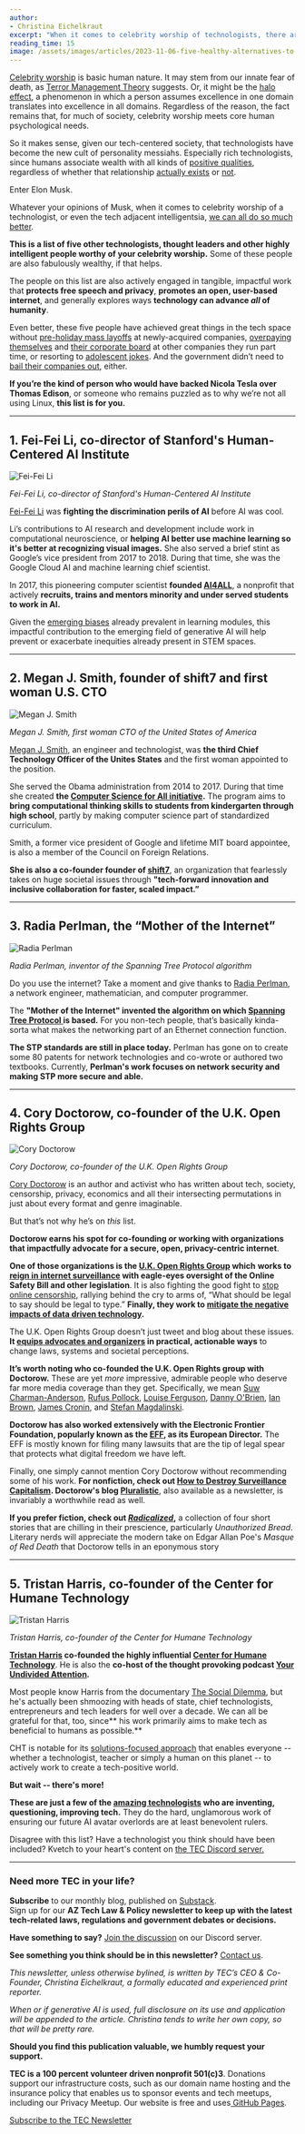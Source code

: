 ```yaml
---
author:
- Christina Eichelkraut
excerpt: "When it comes to celebrity worship of technologists, there are better options."
reading_time: 15
image: /assets/images/articles/2023-11-06-five-healthy-alternatives-to-elon-musk-1.jpg
---
```


[Celebrity worship](https://www.livescience.com/18649-oscar-psychology-celebrity-worship.html) is basic human nature. It may stem from our innate fear of death, as [Terror Management Theory](https://www.psychologytoday.com/us/basics/terror-management-theory) suggests. Or, it might be the [halo effect](https://www.psychologytoday.com/us/basics/halo-effect), a phenomenon in which a person assumes excellence in one domain translates into excellence in all domains. Regardless of the reason, the fact remains that, for much of society, celebrity worship meets core human psychological needs.

So it makes sense, given our tech-centered society, that technologists have become the new cult of personality messiahs. Especially rich technologists, since humans associate wealth with all kinds of [positive qualities](https://www.ncbi.nlm.nih.gov/pmc/articles/PMC5902732/), regardless of whether that relationship [actually exists](https://www.weforum.org/agenda/2016/10/wealth-can-make-us-selfish-and-stingy-two-psychologists-explain-why/) or [not](https://greatergood.berkeley.edu/article/item/are_rich_people_really_less_ethical#:~:text=The%20findings%20overall%20led%20to,seemed%20to%20corroborate%20this%20idea.).

Enter Elon Musk.

Whatever your opinions of Musk, when it comes to celebrity worship of a technologist, or even the tech adjacent intelligentsia, [we can all do so much better](https://www.vanityfair.com/news/2022/04/elon-musk-twitter-terrible-things-hes-said-and-done).

**This is a list of five other technologists, thought leaders and other highly intelligent people worthy of your celebrity worship.** Some of these people are also fabulously wealthy, if that helps.

The people on this list are also actively engaged in tangible, impactful work that **protects free speech and privacy**, **promotes an open, user-based internet**, and generally explores ways **technology can advance _all_ of humanity**.

Even better, these five people have achieved great things in the tech space without [pre-holiday mass layoffs](https://www.cnn.com/2023/04/12/tech/elon-musk-bbc-interview-twitter-intl-hnk/index.html) at newly-acquired companies, [overpaying themselves](https://arstechnica.com/tech-policy/2023/07/musk-tesla-board-to-return-735m-after-being-sued-for-overpaying-themselves/#:~:text=On%20February%2021%2C%20attorneys%20for,visiting%20Mars%20in%20the%20future.) and [their corporate board](https://www.cnbc.com/2023/07/17/tesla-directors-settle-lawsuit-over-compensation-for-735-million.html) at other companies they run part time, or resorting to [adolescent jokes](https://qz.com/work/2082746/elon-musks-tweet-captures-everyday-sexism-faced-by-women-in-stem). And the government didn’t need to [bail their companies out](https://www.latimes.com/business/la-fi-hy-musk-subsidies-20150531-story.html), either.

**If you’re the kind of person who would have backed Nicola Tesla over Thomas Edison**, or someone who remains puzzled as to why we’re not all using Linux, **this list is for you.**

---

## 1. Fei-Fei Li, co-director of Stanford's Human-Centered AI Institute

![Fei-Fei Li](/assets/images/articles/2023-11-06-five-healthy-alternatives-to-elon-musk-1.jpg)

_Fei-Fei Li, co-director of Stanford's Human-Centered AI Institute_

[Fei-Fei Li](https://profiles.stanford.edu/fei-fei-li) was **fighting the discrimination perils of AI** before AI was cool.

Li’s contributions to AI research and development include work in computational neuroscience, or **helping AI better use machine learning so it's better at recognizing visual images.** She also served a brief stint as Google’s vice president from 2017 to 2018. During that time, she was the Google Cloud AI and machine learning chief scientist.

In 2017, this pioneering computer scientist **founded [AI4ALL](https://ai-4-all.org/)**, a nonprofit that actively **recruits, trains and mentors minority and under served students to work in AI.**

Given the [emerging biases](https://www.techtarget.com/searchenterpriseai/definition/machine-learning-bias-algorithm-bias-or-AI-bias) already prevalent in learning modules, this impactful contribution to the emerging field of generative AI will help prevent or exacerbate inequities already present in STEM spaces.

---

## 2. Megan J. Smith, founder of shift7 and first woman U.S. CTO

![Megan J. Smith](/assets/images/articles/2023-11-06-five-healthy-alternatives-to-elon-musk-2.jpg)

_Megan J. Smith, first woman CTO of the United States of America_

[Megan J. Smith](https://www.linkedin.com/in/msmith21/), an engineer and technologist, was **the third Chief Technology Officer of the Unites States** and the first woman appointed to the position.

She served the Obama administration from 2014 to 2017. During that time she created **the [Computer Science for All initiative](https://obamawhitehouse.archives.gov/blog/2016/01/30/computer-science-all).** The program aims to **bring computational thinking skills to students from kindergarten through high school**, partly by making computer science part of standardized curriculum.

Smith, a former vice president of Google and lifetime MIT board appointee, is also a member of the Council on Foreign Relations.

**She is also a co-founder founder of [shift7](https://shift7.com/)**, an organization that fearlessly takes on huge societal issues through **"tech-forward innovation and inclusive collaboration for faster, scaled impact.”**

---

## 3. Radia Perlman, the “Mother of the Internet”

![Radia Perlman](/assets/images/articles/2023-11-06-five-healthy-alternatives-to-elon-musk-3.jpg)

_Radia Perlman, inventor of the Spanning Tree Protocol algorithm_

Do you use the internet? Take a moment and give thanks to [Radia Perlman](https://lemelson.mit.edu/resources/radia-perlman#:~:text=Engineer%20and%20mathematician%20Radia%20Perlman,“Mother%20of%20the%20Internet.”), a network engineer, mathematician, and computer programmer.

The **"Mother of the Internet" invented the algorithm on which [Spanning Tree Protocol](https://en.wikipedia.org/wiki/Spanning_Tree_Protocol)<span style="text-decoration:underline;"> </span>is based.** For you non-tech people, that’s basically kinda-sorta what makes the networking part of an Ethernet connection function.

**The STP standards are still in place today.** Perlman has gone on to create some 80 patents for network technologies and co-wrote or authored two textbooks. Currently, **Perlman's work focuses on network security and making STP more secure and able.**

---

## 4. Cory Doctorow, co-founder of the U.K. Open Rights Group

![Cory Doctorow](/assets/images/articles/2023-11-06-five-healthy-alternatives-to-elon-musk-4.jpg)

_Cory Doctorow, co-founder of the U.K. Open Rights Group_

[Cory Doctorow](https://craphound.com/) is an author and activist who has written about tech, society, censorship, privacy, economics and all their intersecting permutations in just about every format and genre imaginable.

But that’s not why he’s on _this_ list.

**Doctorow earns his spot for co-founding or working with organizations that impactfully advocate for a secure, open, privacy-centric internet**.

**One of those organizations is the [U.K. Open Rights Group](https://www.openrightsgroup.org/) which** **works to [reign in internet surveillance](https://www.openrightsgroup.org/campaign/save-encryption/) with eagle-eyes oversight of the Online Safety Bill and other legislation**. It is also fighting the good fight to [stop online censorship](https://www.openrightsgroup.org/campaign/stop-state-censorship-of-online-speech/), rallying behind the cry to arms of, “What should be legal to say should be legal to type.” **Finally, they work to [mitigate the negative impacts of data driven technology](https://www.openrightsgroup.org/campaign/stop-data-discrimination/).**

The U.K. Open Rights Group doesn’t just tweet and blog about these issues. **It [equips advocates and organizers](https://www.openrightsgroup.org/publications/campaign-pack-data-discrimination-bill/) in practical, actionable ways** to change laws, systems and societal perceptions.

**It’s worth noting who co-founded the U.K. Open Rights group with Doctorow.** These are yet _more_ impressive, admirable people who deserve far more media coverage than they get. Specifically, we mean [Suw Charman-Anderson](https://en.wikipedia.org/wiki/Suw_Charman), [Rufus Pollock](https://en.wikipedia.org/wiki/Rufus_Pollock), [Louise Ferguson](https://en.wikipedia.org/w/index.php?title=Louise_Ferguson&action=edit&redlink=1), [Danny O'Brien](https://en.wikipedia.org/wiki/Danny_O%27Brien_(journalist)), [Ian Brown](https://en.wikipedia.org/w/index.php?title=Ian_Brown_(technologist)&action=edit&redlink=1), [James Cronin](https://en.wikipedia.org/w/index.php?title=James_Cronin_(technologist)&action=edit&redlink=1), and [Stefan Magdalinski](https://en.wikipedia.org/w/index.php?title=Stefan_Magdalinski&action=edit&redlink=1).

**Doctorow has also worked extensively with the Electronic Frontier Foundation, popularly known as the [EFF](https://www.eff.org/), as its European Director.** The EFF is mostly known for filing many lawsuits that are the tip of legal spear that protects what digital freedom we have left.

Finally, one simply cannot mention Cory Doctorow without recommending some of his work. **For nonfiction, check out [How to Destroy Surveillance Capitalism](https://onezero.medium.com/how-to-destroy-surveillance-capitalism-8135e6744d59). Doctorow's blog [Pluralistic](https://pluralistic.net/)**, also available as a newsletter, is invariably a worthwhile read as well.

**If you prefer fiction, check out _[Radicalized](https://craphound.com/category/radicalized-full/)_,** a collection of four short stories that are chilling in their prescience, particularly _Unauthorized Bread_. Literary nerds will appreciate the modern take on Edgar Allan Poe's _Masque of Red Death_ that Doctorow tells in an eponymous story

---

## 5. Tristan Harris, co-founder of the Center for Humane Technology

![Tristan Harris](/assets/images/articles/2023-11-06-five-healthy-alternatives-to-elon-musk-5.jpg)

_Tristan Harris, co-founder of the Center for Humane Technology_

**[Tristan Harris](https://www.tristanharris.com/) co-founded the highly influential [Center for Humane Technology](https://www.humanetech.com/)**. He is also the **co-host of the thought provoking podcast [Your Undivided Attention](https://www.humanetech.com/podcast)_._**

Most people know Harris from the documentary [The Social Dilemma](https://www.humanetech.com/the-social-dilemma), but he's actually been shmoozing with heads of state, chief technologists, entrepreneurs and tech leaders for well over a decade. We can all be grateful for that, too, since** his work primarily aims to make tech as beneficial to humans as possible.**

CHT is notable for its [solutions-focused approach](https://www.humanetech.com/solutions) that enables everyone -- whether a technologist, teacher or simply a human on this planet -- to actively work to create a tech-positive world.

**But wait -- there's more!**

**These are just a few of the [amazing technologists](https://writing.turing.edu/5-tech-groundbreakers-to-celebrate-this-womens-history-month/?ads_cmpid=8673595191&ads_adid=92686456971&ads_matchtype=&ads_network=g&ads_creative=517653706708&utm_term=&ads_targetid=dsa-1245914497113&utm_campaign=&utm_source=adwords&utm_medium=ppc&ttv=2&gclid=Cj0KCQjwusunBhCYARIsAFBsUP-MW81qcBh0sy_3DqT7rXAgXj9hIYZDuBHp9SRWyZENQownVs8_XJ8aAgxpEALw_wcB) who are inventing, questioning, improving tech.** They do the hard, unglamorous work of ensuring our future AI avatar overlords are at least benevolent rulers.

Disagree with this list? Have a technologist you think should have been included? Kvetch to your heart's content on [the TEC Discord server.](https://discord.gg/wPRp7cJtDe)

---

### **Need more TEC in your life?**

**Subscribe** to our monthly blog, published on [Substack](https://techedcollab.substack.com/).
\
Sign up for our **AZ Tech Law & Policy newsletter **to keep up with the latest tech-related laws, regulations and government debates or decisions**.**

**Have something to say?** [Join the discussion](https://discord.gg/bFBcmbFeVZ) on our Discord server.

**See something you think should be in this newsletter?** [Contact us](/contact.html).

_This newsletter, unless otherwise bylined, is written by TEC’s CEO & Co-Founder, Christina Eichelkraut, a formally educated and experienced print reporter._

_When or if generative AI is used, full disclosure on its use and application will be appended to the article. Christina tends to write her own copy, so that will be pretty rare._

**Should you find this publication valuable, we humbly request your support.**

**TEC is a 100 percent volunteer driven nonprofit 501(c)3**. Donations support our infrastructure costs, such as our domain name hosting and the insurance policy that enables us to sponsor events and tech meetups, including our Privacy Meetup. Our website is free and uses[ GitHub Pages](https://pages.github.com/).

<a href="https://eepurl.com/iwKXEA" class="tec-button">Subscribe to the TEC Newsletter</a>

